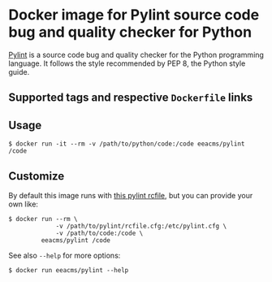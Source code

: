 # Docker image for Pylint source code bug and quality checker for Python

[Pylint](https://www.pylint.org/) is a source code bug and quality checker for the Python programming language. It follows the style recommended by PEP 8, the Python style guide. 

## Supported tags and respective `Dockerfile` links


## Usage

```console
$ docker run -it --rm -v /path/to/python/code:/code eeacms/pylint /code
```

## Customize

By default this image runs with [this pylint rcfile](https://github.com/eea/eea.docker.pylint/blob/master/pylint.cfg),
but you can provide your own like:

```console
$ docker run --rm \
             -v /path/to/pylint/rcfile.cfg:/etc/pylint.cfg \
             -v /path/to/code:/code \
         eeacms/pylint /code
```

See also `--help` for more options:

```console
$ docker run eeacms/pylint --help
```
